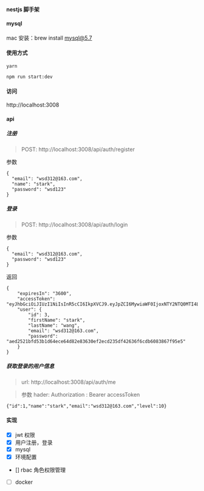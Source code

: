 #### nestjs 脚手架

#### mysql
mac
安装：brew install mysql@5.7


#### 使用方式

```
yarn

npm run start:dev
```

#### 访问
http://localhost:3008


#### api

##### 注册
> POST: http://localhost:3008/api/auth/register

参数
```
{
  "email": "wsd312@163.com",
  "name": "stark",
  "password": "wsd123"
}
```

##### 登录
> POST: http://localhost:3008/api/auth/login

参数
```
{
  "email": "wsd312@163.com",
  "password": "wsd123"
}
```
返回
```
{
    "expiresIn": "3600",
    "accessToken": "eyJhbGciOiJIUzI1NiIsInR5cCI6IkpXVCJ9.eyJpZCI6MywiaWF0IjoxNTY2NTQ0MTI4LCJleHAiOjE1NjY1NDc3Mjh9.WULZw705ocEB2PYicyF4U_SJ4tqD61rd57d8sjUM6eI",
    "user": {
        "id": 3,
        "firstName": "stark",
        "lastName": "wang",
        "email": "wsd312@163.com",
        "password": "aed2521bfd53b1d64ece64d82e83630ef2ecd235df42636f6cdb6083867f95e5"
    }
}
```


##### 获取登录的用户信息
> url: http://localhost:3008/api/auth/me


>参数
> hader:
> Authorization : Bearer accessToken

```
{"id":1,"name":"stark","email":"wsd312@163.com","level":10}
```

#### 实现
* [x] jwt 权限
* [x] 用户注册，登录
* [x] mysql
* [x] 环境配置
* [] rbac 角色权限管理
* [ ] docker

